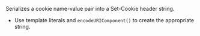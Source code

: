 Serializes a cookie name-value pair into a Set-Cookie header string.

- Use template literals and `encodeURIComponent()` to create the appropriate string.